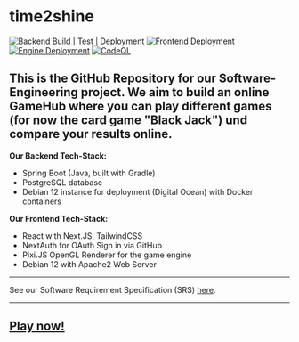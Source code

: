 # time2shine
[![Backend Build | Test | Deployment](https://github.com/SE-TINF22B6/time2shine/actions/workflows/backend-pipeline.yml/badge.svg)](https://github.com/SE-TINF22B6/time2shine/actions/workflows/backend-pipeline.yml)
[![Frontend Deployment](https://github.com/SE-TINF22B6/time2shine/actions/workflows/frontend-pipeline.yml/badge.svg)](https://github.com/SE-TINF22B6/time2shine/actions/workflows/frontend-pipeline.yml)
[![Engine Deployment](https://github.com/SE-TINF22B6/time2shine/actions/workflows/engine-pipeline.yml/badge.svg)](https://github.com/SE-TINF22B6/time2shine/actions/workflows/engine-pipeline.yml)
[![CodeQL](https://github.com/SE-TINF22B6/time2shine/actions/workflows/github-code-scanning/codeql/badge.svg)](https://github.com/SE-TINF22B6/time2shine/actions/workflows/github-code-scanning/codeql)

This is the GitHub Repository for our Software-Engineering project. We aim to build an online GameHub where you can play different games (for now the card game "Black Jack") und compare your results online.
---
**Our Backend Tech-Stack:**
 - Spring Boot (Java, built with Gradle)
 - PostgreSQL database
 - Debian 12 instance for deployment (Digital Ocean) with Docker containers

**Our Frontend Tech-Stack:**
 - React with Next.JS, TailwindCSS
 - NextAuth for OAuth Sign in via GitHub
 - Pixi.JS OpenGL Renderer for the game engine
 - Debian 12 with Apache2 Web Server

---

See our Software Requirement Specification (SRS) [here](https://github.com/SE-TINF22B6/time2shine/blob/main/Documentation/srs.md).

---
## [Play now!](https://t2s.maiwald.cc/)
